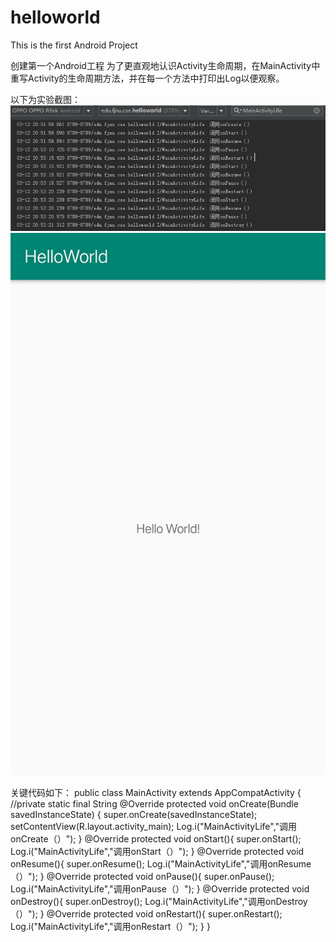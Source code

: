 # helloworld
This is the first Android Project

创建第一个Android工程 
为了更直观地认识Activity生命周期，在MainActivity中重写Activity的生命周期方法，并在每一个方法中打印出Log以便观察。

以下为实验截图：
![Image text](https://github.com/chenzifeng123/image/blob/master/001.png)
![Image text](https://github.com/chenzifeng123/image/blob/master/002.jpg)

关键代码如下：
public class MainActivity extends AppCompatActivity {
    //private static final String
    @Override
    protected void onCreate(Bundle savedInstanceState) {
        super.onCreate(savedInstanceState);
        setContentView(R.layout.activity_main);
        Log.i("MainActivityLife","调用onCreate（）");
    }
    @Override
    protected void onStart(){
        super.onStart();
        Log.i("MainActivityLife","调用onStart（）");
    }
    @Override
    protected void onResume(){
        super.onResume();
        Log.i("MainActivityLife","调用onResume（）");
    }
    @Override
    protected void onPause(){
        super.onPause();
        Log.i("MainActivityLife","调用onPause（）");
    }
    @Override
    protected void onDestroy(){
        super.onDestroy();
        Log.i("MainActivityLife","调用onDestroy（）");
    }
    @Override
    protected void onRestart(){
        super.onRestart();
        Log.i("MainActivityLife","调用onRestart（）");
    }
}

